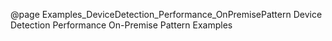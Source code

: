 @page Examples_DeviceDetection_Performance_OnPremisePattern Device Detection Performance On-Premise Pattern Examples
